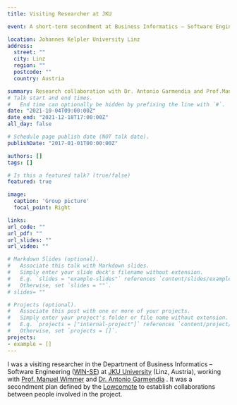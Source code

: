 ```yaml
---
title: Visiting Researcher at JKU

event: A short-term secondment at Business Informatics – Software Engineering (WIN-SE) group of JKU University

location: Johannes Kelpler University Linz
address:
  street: ""
  city: Linz
  region: ""
  postcode: ""
  country: Austria

summary: Research collaboration with Dr. Antonio Garmendia and Prof.Manuel Wimmer in the context of Lowcomote European project. 
# Talk start and end times.
#   End time can optionally be hidden by prefixing the line with `#`.
date: "2021-10-04T09:00:00Z"
date_end: "2021-12-18T17:00:00Z"
all_day: false

# Schedule page publish date (NOT talk date).
publishDate: "2017-01-01T00:00:00Z"

authors: []
tags: []

# Is this a featured talk? (true/false)
featured: true

image:
  caption: 'Group picture'
  focal_point: Right

links:
url_code: ""
url_pdf: ""
url_slides: ""
url_video: ""

# Markdown Slides (optional).
#   Associate this talk with Markdown slides.
#   Simply enter your slide deck's filename without extension.
#   E.g. `slides = "example-slides"` references `content/slides/example-slides.md`.
#   Otherwise, set `slides = ""`.
# slides= ""

# Projects (optional).
#   Associate this post with one or more of your projects.
#   Simply enter your project's folder or file name without extension.
#   E.g. `projects = ["internal-project"]` references `content/project/deep-learning/index.md`.
#   Otherwise, set `projects = []`.
projects:
- example = []
---
```

I was a visiting researcher in the Department of Business Informatics – Software Engineering ([WIN-SE](https://se.jku.at/)) at [JKU University](https://www.jku.at/en) (Linz, Austria),
working with [Prof. Manuel Wimmer](https://se.jku.at/manuel-wimmer/) and [Dr. Antonio Garmendia](https://se.jku.at/antonio-garmendia/) .
It was a secondment plan defined by the [Lowcomote](https://www.lowcomote.eu/) to establish collaborations between people involved in the project.